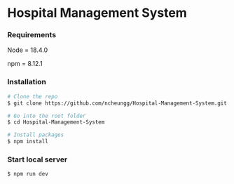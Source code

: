 # Hospital Management System

### Requirements
Node = 18.4.0 

npm = 8.12.1
### Installation

```zsh
# Clone the repo
$ git clone https://github.com/ncheungg/Hospital-Management-System.git

# Go into the root folder
$ cd Hospital-Management-System

# Install packages
$ npm install
```

### Start local server

```zsh
$ npm run dev
```
